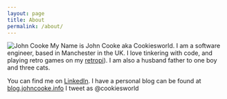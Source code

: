 ```yaml
---
layout: page
title: About
permalink: /about/
---
```


![John Cooke](https://photos.app.goo.gl/L2G7PbWVMvUwziyB6 "John Cooke")
My Name is John Cooke aka Cookiesworld. I am a software engineer, based in Manchester in the UK. I love tinkering with code, and playing retro games on my [retropi](https://retropie.org.uk)). I am also a husband father to one boy and three cats.

You can find me on [LinkedIn](https://www.linkedin.com/in/jdcooke/). I have a personal blog can be found at [blog.johncooke.info](https://blog.johncooke.info) I tweet as @cookiesworld 